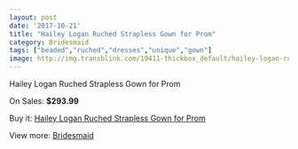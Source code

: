 ```yaml
---
layout: post
date: '2017-10-21'
title: "Hailey Logan Ruched Strapless Gown for Prom"
category: Bridesmaid
tags: ["beaded","ruched","dresses","unique","gown"]
image: http://img.transblink.com/19411-thickbox_default/hailey-logan-ruched-strapless-gown-for-prom.jpg
---
```

Hailey Logan Ruched Strapless Gown for Prom

On Sales: **$293.99**
<a href="https://www.transblink.com/en/bridesmaid/6096-hailey-logan-ruched-strapless-gown-for-prom.html"><amp-img layout="responsive" width="600" height="600" src="//img.transblink.com/19411-thickbox_default/hailey-logan-ruched-strapless-gown-for-prom.jpg" alt="Hailey Logan Ruched Strapless Gown for Prom 0" /></a>
<a href="https://www.transblink.com/en/bridesmaid/6096-hailey-logan-ruched-strapless-gown-for-prom.html"><amp-img layout="responsive" width="600" height="600" src="//img.transblink.com/19412-thickbox_default/hailey-logan-ruched-strapless-gown-for-prom.jpg" alt="Hailey Logan Ruched Strapless Gown for Prom 1" /></a>

Buy it: [Hailey Logan Ruched Strapless Gown for Prom](https://www.transblink.com/en/bridesmaid/6096-hailey-logan-ruched-strapless-gown-for-prom.html "Hailey Logan Ruched Strapless Gown for Prom")

View more: [Bridesmaid](https://www.transblink.com/en/4-bridesmaid "Bridesmaid")